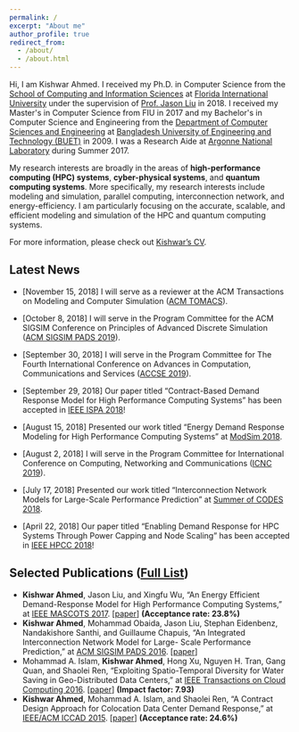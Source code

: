 ```yaml
---
permalink: /
excerpt: "About me"
author_profile: true
redirect_from: 
  - /about/
  - /about.html
---
```


Hi, I am Kishwar Ahmed. I received my Ph.D. in Computer Science from the
[School of Computing and Information
Sciences](https://www.cis.fiu.edu) at [Florida International University](https://www.fiu.edu/) under the supervision of [Prof.
Jason Liu](https://people.cis.fiu.edu/liux/) in 2018.  I received my
Master's in Computer Science from FIU in 2017 and my Bachelor's in
Computer Science and Engineering from the [Department of Computer
Sciences and Engineering](http://cse.buet.ac.bd) at [Bangladesh
University of Engineering and Technology (BUET)](http://buet.ac.bd) in 2009. I was a Research Aide at [Argonne National Laboratory](https://www.anl.gov/) during Summer 2017. 

My research interests are broadly in the areas of **high-performance
computing (HPC) systems**, **cyber-physical systems**, and **quantum computing
systems**. More specifically, my research interests include modeling and simulation, parallel computing, interconnection network, and energy-efficiency. I am particularly focusing on the accurate, scalable, and efficient modeling and simulation of the HPC and quantum computing systems.

For more information, please check out [Kishwar’s CV](https://kishwarbd.github.io/files/kishwar-cv.pdf).

## Latest News

* [November 15, 2018] I will serve as a reviewer at the ACM Transactions on Modeling and Computer Simulation ([ACM TOMACS](https://mc.manuscriptcentral.com/tomacs)).

* [October 8, 2018] I will serve in the Program Committee for the ACM SIGSIM Conference on Principles of Advanced Discrete Simulation ([ACM SIGSIM PADS 2019](https://www.acm-sigsim-pads.org/)).

* [September 30, 2018] I will serve in the Program Committee for The Fourth International Conference on Advances in Computation, Communications and Services ([ACCSE 2019](http://www.iaria.org/conferences2019/ACCSE19.html)).

* [September 29, 2018] Our paper titled “Contract-Based Demand Response Model for High Performance Computing Systems” has been accepted in [IEEE ISPA 2018](http://www.swinflow.org/confs/2018/ispa/)!

* [August 15, 2018] Presented our work titled “Energy Demand Response Modeling for High Performance Computing Systems” at [ModSim 2018](https://www.bnl.gov/modsim2018/).

* [August 2, 2018] I will serve in the Program Committee for International Conference on Computing, Networking and Communications ([ICNC 2019](http://www.conf-icnc.org/2019/)).

* [July 17, 2018] Presented our work titled “Interconnection Network Models for Large-Scale Performance Prediction” at [Summer of CODES 2018](https://press3.mcs.anl.gov/summerofcodes2018/).

* [April 22, 2018] Our paper titled “Enabling Demand Response for HPC Systems Through Power Capping and Node Scaling” has been accepted in [IEEE HPCC 2018](https://cse.stfx.ca/~hpcc2018/)! 


## Selected Publications ([Full List](https://kishwarbd.github.io/publications/))
*  **Kishwar Ahmed**, Jason Liu, and Xingfu Wu, “An Energy Efficient Demand-Response Model for High Performance Computing Systems,” at [IEEE MASCOTS 2017](https://mascots2017.cs.ucalgary.ca/). [[paper](https://ieeexplore.ieee.org/document/8107444/)] **(Acceptance rate: 23.8%)**
* **Kishwar Ahmed**, Mohammad Obaida, Jason Liu, Stephan Eidenbenz, Nandakishore Santhi, and Guillaume Chapuis, “An Integrated Interconnection Network Model for Large- Scale Performance Prediction,” at [ACM SIGSIM PADS 2016](https://www.acm-sigsim-pads.org/). [[paper](https://dl.acm.org/citation.cfm?id=2901396)]
* Mohammad A. Islam, **Kishwar Ahmed**, Hong Xu, Nguyen H. Tran, Gang Quan, and Shaolei Ren, “Exploiting Spatio-Temporal Diversity for Water Saving in Geo-Distributed Data Centers,” at [IEEE Transactions on Cloud Computing 2016](https://www.computer.org/web/tcc). [[paper](https://ieeexplore.ieee.org/document/7420641/)] **(Impact factor: 7.93)**
* **Kishwar Ahmed**, Mohammad A. Islam, and Shaolei Ren, “A Contract Design Approach for Colocation Data Center Demand Response,” at [IEEE/ACM ICCAD 2015](https://iccad.com/). [[paper](https://ieeexplore.ieee.org/document/7372629/)] **(Acceptance rate: 24.6%)**

  
